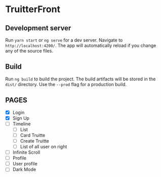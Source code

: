 # TruitterFront

## Development server

Run `yarn start` or `ng serve` for a dev server. Navigate to `http://localhost:4200/`. The app will automatically reload if you change any of the source files.

## Build

Run `ng build` to build the project. The build artifacts will be stored in the `dist/` directory. Use the `--prod` flag for a production build.

## PAGES

- [x] Login
- [x] Sign Up
- [ ] Timeline
  - [ ] List
  - [ ] Card Truitte
  - [ ] Create Truitte
  - [ ] List of all user on right
- [ ] Infinite Scroll
- [ ] Profile
- [ ] User profile
- [ ] Dark Mode
